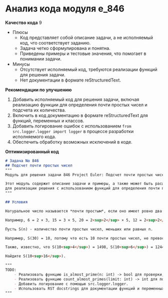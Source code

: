 # Анализ кода модуля e_846

**Качество кода**
9
-  Плюсы
    - Код представляет собой описание задачи, а не исполняемый код, что соответствует заданию.
    - Задача четко сформулирована и понятна.
    - Приведены примеры и тестовые значения, что помогает в понимании задачи.
-  Минусы
    - Отсутствует исполняемый код, требуются реализации функций для решения задачи.
    - Нет документации в формате reStructuredText.

**Рекомендации по улучшению**

1.  Добавить исполняемый код для решения задачи, включая реализацию функции для определения почти простых чисел и подсчета их количества.
2.  Включить в код документацию в формате reStructuredText для функций, переменных и классов.
3.  Добавить логирование ошибок с использованием `from src.logger.logger import logger` в процессе разработки исполняемого кода.
4.  Обеспечить обработку возможных исключений в коде.

**Оптимизированный код**

```markdown
# Задача No 846
## Подсчет почти простых чисел
"""
Модуль для решения задачи 846 Project Euler: Подсчет почти простых чисел.

Этот модуль содержит описание задачи и примеры, а также может быть расширен 
для реализации решения с использованием функций для определения почти простых чисел.
"""

## Условия

Натуральное число называется *почти простым*, если оно имеет ровно два различных простых делителя.

Например, 6 = 2 × 3, 15 = 3 × 5, 20 = 2<sup>2</sup> × 5, 12 = 2<sup>2</sup> × 3 являются почти простыми, а 4 = 2<sup>2</sup>, 21 = 3 × 7, 30 = 2 × 3 × 5, 125 = 5<sup>3</sup> не являются почти простыми.

Пусть S(n) - количество почти простых чисел, меньших или равных n.

Например, S(30) = 10, потому что есть 10 почти простых чисел, не превосходящих 30, это 6, 10, 12, 14, 15, 18, 20, 21, 22, 26.

Также, известно, что S(10<sup>4</sup>) = 1498, S(10<sup>6</sup>) = 124437, S(10<sup>8</sup>) = 10797508.

Найдите S(10<sup>16</sup>).

"""
TODO:
    - Реализовать функцию is_almost_prime(n: int) -> bool для проверки, является ли число почти простым.
    - Реализовать функцию count_almost_primes(limit: int) -> int для подсчета количества почти простых чисел до заданного предела.
    - Добавить логирование с помощью src.logger.logger.
    - Использовать RST docstrings для документации функций и переменных.
"""
```